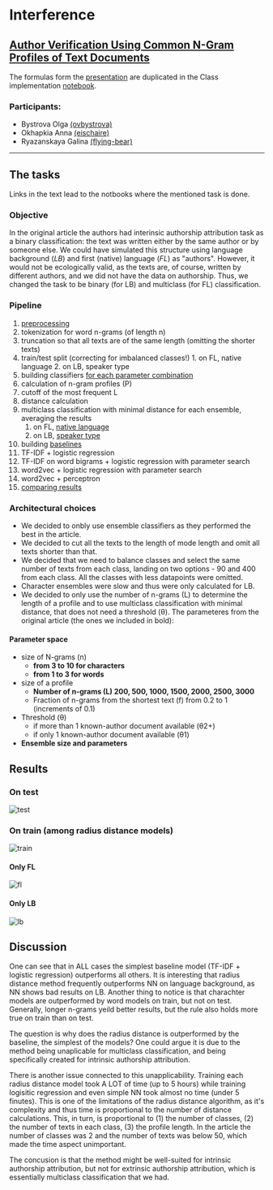 # Interference

## [Author Verification Using Common N-Gram Profiles of Text Documents](https://www.aclweb.org/anthology/C14-1038.pdf)
The formulas form the [presentation](https://docs.google.com/presentation/d/1BZhBRqKzosFH2LZMjeQsJ-l_2NAoIszGsNeXn3zk0Z8/edit#slide=id.p) are duplicated in the Class implementation [notebook]((https://github.com/ovbystrova/Interference/blob/master/Class.ipynb)).


### Participants:
- Bystrova Olga [(ovbystrova)](https://github.com/ovbystrova) 
- Okhapkia Anna [(eischaire)](https://github.com/eischaire)
- Ryazanskaya Galina [(flying-bear)](https://github.com/flying-bear)


---
## The tasks
Links in the text lead to the notbooks where the mentioned task is done.
### Objective
In the original article the authors had interinsic authorship attribution task as a binary classification: the text was written either by the same author or by someone else. We could have simulated this structure using language background (*LB*) and first (native) language (*FL*) as "authors". However, it would not be ecologically valid, as the texts are, of course, written by different authors, and we did not have the data on authorship. Thus, we changed the task to be binary (for LB) and multiclass (for FL) classification.

### Pipeline
1. [preprocessing](https://github.com/ovbystrova/Interference/blob/master/JSON_Files.ipynb)
  1. tokenization for word n-grams (of length n)
  2. truncation so that all texts are of the same length (omitting the shorter texts)
  3. train/test split  (correcting for imbalanced classes!)
    1. on FL, native language
    2. on LB, speaker type
3. building classifiers [for each parameter combination](https://github.com/ovbystrova/Interference/blob/master/Class.ipynb)
  1. calculation of n-gram profiles (P)
  2. cutoff of the most frequent L
  3. distance calculation
4. multiclass classification with minimal distance for each ensemble, averaging the results
    1. on FL, [native language](https://github.com/ovbystrova/Interference/blob/master/Language_Testing.ipynb)
    2. on LB, [speaker type](https://github.com/ovbystrova/Interference/blob/master/LB_Testing.ipynb)
5. building [baselines](https://github.com/ovbystrova/Interference/blob/master/Baseline.ipynb)
  1. TF-IDF + logistic regression
  2. TF-IDF on word bigrams + logistic regression with parameter search
  3. word2vec + logistic regression with parameter search
  4. word2vec + perceptron 
6. [comparing results]()

### Architectural choices
- We decided to onbly use ensemble classifiers as they performed the best in the article.
- We decided to cut all the texts to the length of mode length and omit all texts shorter than that.
- We decided that we need to balance classes and select the same number of texts from each class, landing on two options - 90 and 400 from each class. All the classes with less datapoints were omitted.
- Character ensembles were slow and thus were only calculated for LB.
- We decided to only use the number of n-grams (L) to determine the length of a profile and to use multiclass classification with minimal distance, that does not need a threshold (θ). The parameteres from the original article (the ones we included in bold):

#### **Parameter space**
- size of N-grams (n)
    - **from 3 to 10 for characters**
    - **from 1 to 3 for words**
- size of a profile 
    - **Number of n-grams (L) 200, 500, 1000, 1500, 2000, 2500, 3000**
    - Fraction of n-grams from the shortest text (f) from 0.2 to 1 (increments of 0.1)
- Threshold (θ)
  - if more than 1 known-author document available (θ2+)
  - if only 1 known-author document available (θ1)
- **Ensemble size and parameters**

## Results
### On test
![test](https://github.com/ovbystrova/Interference/raw/master/data/on_test.png)
### On train (among radius distance models)
![train](https://github.com/ovbystrova/Interference/raw/master/data/on_train.png)
#### Only FL
![fl](https://github.com/ovbystrova/Interference/raw/master/data/fl_only.png)
#### Only LB
![lb](https://github.com/ovbystrova/Interference/raw/master/data/lb_only.png)

## Discussion
One can see that in ALL cases the simplest baseline model (TF-IDF + logistic regression) outperforms all others.  It is interesting that radius distance method frequently outperforms NN on language background, as NN shows bad results on LB. Another thing to notice is that charachter models are outperformed by word models on train, but not on test. Generally, longer n-grams yeild better results, but the rule also holds more true on train than on test.

The question is why does the radius distance is outperformed by the baseline, the simplest of the models? One could argue it is due to the method being unaplicable for multiclass classification, and being specifically created for intrinsic authorship attribution. 

There is another issue connected to this unapplicability. Training each radius distance model took A LOT of time (up to 5 hours) while training logisitic regression and even simple NN took almost no time (under 5 finutes). This is one of the limitations of the radius distance algorithm, as it's complexity and thus time is proportional to the number of distance calculations. This, in turn, is proportional to (1) the number of classes, (2) the number of texts in each class, (3) the profile length. In the article the number of classes was 2 and the number of texts was below 50, which made the time aspect unimportant.

The concusion is that the method might be well-suited for intrinsic authorship attribution, but not for extrinsic authorship attribution, which is essentially multiclass classification that we had.
